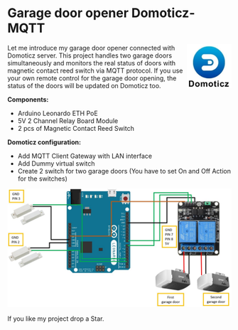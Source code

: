 # Garage door opener Domoticz-MQTT

<img align="right" width="100" src="pictures/Domoticz.png">

Let me introduce my garage door opener connected with Domoticz server. This project handles two garage doors simultaneously and monitors the real status of doors with magnetic contact reed switch via MQTT protocol. If you use your own remote control for the garage door opening, the status of the doors will be updated on Domoticz too.

**Components:**

- Arduino Leonardo ETH PoE
- 5V 2 Channel Relay Board Module
- 2 pcs of Magnetic Contact Reed Switch

**Domoticz configuration:**

- Add MQTT Client Gateway with LAN interface
- Add Dummy virtual switch
- Create 2 switch for two garage doors (You have to set On and Off Action for the switches)

![](pictures/Garage_opener_wiring_diagram.png)

If you like my project drop a Star.
